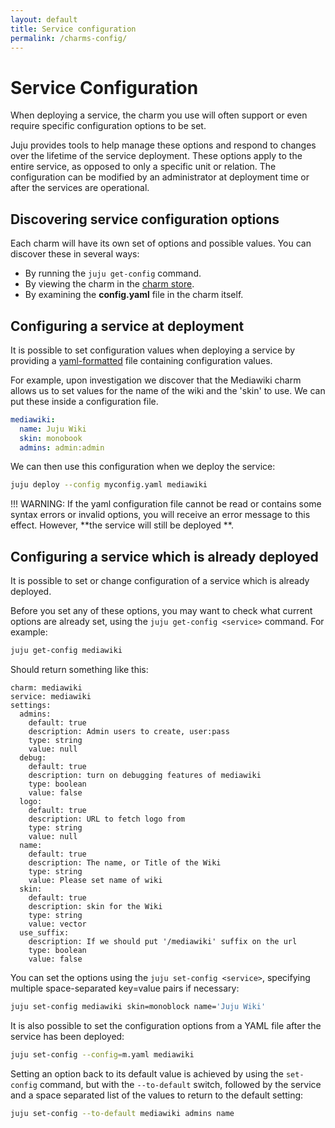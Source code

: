 ```yaml
---
layout: default
title: Service configuration  
permalink: /charms-config/
---
```


# Service Configuration

When deploying a service, the charm you use will often support or even require
specific configuration options to be set.

Juju provides tools to help manage these options and respond to changes over
the lifetime of the service deployment. These options apply to the entire
service, as opposed to only a specific unit or relation. The configuration can
be modified by an administrator at deployment time or after the services are
operational.


## Discovering service configuration options

Each charm will have its own set of options and possible values. You can
discover these in several ways:

  - By running the `juju get-config` command.
  - By viewing the charm in the [charm store](https://jujucharms.com).
  - By examining the **config.yaml** file in the charm itself.


## Configuring a service at deployment

It is possible to set configuration values when deploying a service by
providing a [yaml-formatted][yaml] file containing configuration values.

For example, upon investigation we discover that the Mediawiki charm allows us
to set values for the name of the wiki and the 'skin' to use. We can put these
inside a configuration file.

```yaml
mediawiki:
  name: Juju Wiki
  skin: monobook
  admins: admin:admin
```

We can then use this configuration when we deploy the service:

```bash
juju deploy --config myconfig.yaml mediawiki
```

!!! WARNING: If the yaml configuration file cannot be read or contains some
syntax errors or invalid options, you will receive an error message to this
effect. However, **the service will still be deployed **. 


## Configuring a service which is already deployed

It is possible to set or change configuration of a service which is already
deployed.

Before you set any of these options, you may want to check what current options
are already set, using the `juju get-config <service>` command. For example:

```bash
juju get-config mediawiki
```

Should return something like this:

```no-highlight
charm: mediawiki
service: mediawiki
settings:
  admins:
    default: true
    description: Admin users to create, user:pass
    type: string
    value: null
  debug:
    default: true
    description: turn on debugging features of mediawiki
    type: boolean
    value: false
  logo:
    default: true
    description: URL to fetch logo from
    type: string
    value: null
  name:
    default: true
    description: The name, or Title of the Wiki
    type: string
    value: Please set name of wiki
  skin:
    default: true
    description: skin for the Wiki
    type: string
    value: vector
  use_suffix:
    description: If we should put '/mediawiki' suffix on the url
    type: boolean
    value: false
```

You can set the options using the `juju set-config <service>`, specifying
multiple space-separated key=value pairs if necessary:

```bash
juju set-config mediawiki skin=monoblock name='Juju Wiki' 
```
It is also possible to set the configuration options from a YAML file after
the service has been deployed:
  
```bash
juju set-config --config=m.yaml mediawiki
```

  
Setting an option back to its default value is achieved by using the 
`set-config` command, but with the `--to-default` switch, followed by the 
service and a space separated list of the values to return to the default
setting:

```bash
juju set-config --to-default mediawiki admins name
```


[yaml]: http://yaml.org/spec/1.1/current.html "YAML spec page"